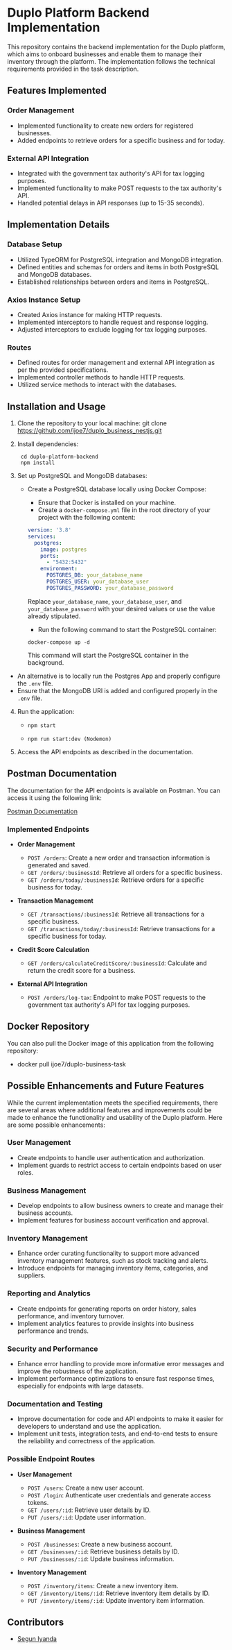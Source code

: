 # Duplo Platform Backend Implementation

This repository contains the backend implementation for the Duplo platform, which aims to onboard businesses and enable them to manage their inventory through the platform. The implementation follows the technical requirements provided in the task description.

## Features Implemented

### Order Management
- Implemented functionality to create new orders for registered businesses.
- Added endpoints to retrieve orders for a specific business and for today.

### External API Integration
- Integrated with the government tax authority's API for tax logging purposes.
- Implemented functionality to make POST requests to the tax authority's API.
- Handled potential delays in API responses (up to 15-35 seconds).

## Implementation Details

### Database Setup
- Utilized TypeORM for PostgreSQL integration and MongoDB integration.
- Defined entities and schemas for orders and items in both PostgreSQL and MongoDB databases.
- Established relationships between orders and items in PostgreSQL.

### Axios Instance Setup
- Created Axios instance for making HTTP requests.
- Implemented interceptors to handle request and response logging.
- Adjusted interceptors to exclude logging for tax logging purposes.

### Routes
- Defined routes for order management and external API integration as per the provided specifications.
- Implemented controller methods to handle HTTP requests.
- Utilized service methods to interact with the databases.

## Installation and Usage

1. Clone the repository to your local machine:
git clone <https://github.com/ijoe7/duplo_business_nestjs.git>


2. Install dependencies:
        
        cd duplo-platform-backend
        npm install

3. Set up PostgreSQL and MongoDB databases:
   - Create a PostgreSQL database locally using Docker Compose:
     - Ensure that Docker is installed on your machine.
     - Create a `docker-compose.yml` file in the root directory of your project with the following content:

     ```yaml
     version: '3.8'
     services:
       postgres:
         image: postgres
         ports:
           - "5432:5432"
         environment:
           POSTGRES_DB: your_database_name
           POSTGRES_USER: your_database_user
           POSTGRES_PASSWORD: your_database_password
     ```
     Replace `your_database_name`, `your_database_user`, and `your_database_password` with your desired values or use the  value already stipulated.
     
     - Run the following command to start the PostgreSQL container:

     ```
     docker-compose up -d
     ```

     This command will start the PostgreSQL container in the background.
  - An alternative is to locally run the Postgres App and properly configure the `.env` file.
  - Ensure that the MongoDB URI is added and configured properly in the `.env` file.

4. Run the application:
      *     npm start
      *     npm run start:dev (Nodemon)

5. Access the API endpoints as described in the documentation.

## Postman Documentation

The documentation for the API endpoints is available on Postman. You can access it using the following link:

[Postman Documentation](https://documenter.getpostman.com/view/15642679/2sA35D5Nwb)

### Implemented Endpoints

- **Order Management**
  - `POST /orders`: Create a new order and transaction information is generated and saved.
  - `GET /orders/:businessId`: Retrieve all orders for a specific business.
  - `GET /orders/today/:businessId`: Retrieve orders for a specific business for today.

- **Transaction Management**
  - `GET /transactions/:businessId`: Retrieve all transactions for a specific business.
  - `GET /transactions/today/:businessId`: Retrieve transactions for a specific business for today.

- **Credit Score Calculation**
  - `GET /orders/calculateCreditScore/:businessId`: Calculate and return the credit score for a business.

- **External API Integration**
  - `POST /orders/log-tax`: Endpoint to make POST requests to the government tax authority's API for tax logging purposes.

## Docker Repository

You can also pull the Docker image of this application from the following repository:

  *   docker pull ijoe7/duplo-business-task

## Possible Enhancements and Future Features

While the current implementation meets the specified requirements, there are several areas where additional features and improvements could be made to enhance the functionality and usability of the Duplo platform. Here are some possible enhancements:

### User Management
- Create endpoints to handle user authentication and authorization.
- Implement guards to restrict access to certain endpoints based on user roles.

### Business Management
- Develop endpoints to allow business owners to create and manage their business accounts.
- Implement features for business account verification and approval.

### Inventory Management
- Enhance order curating functionality to support more advanced inventory management features, such as stock tracking and alerts.
- Introduce endpoints for managing inventory items, categories, and suppliers.

### Reporting and Analytics
- Create endpoints for generating reports on order history, sales performance, and inventory turnover.
- Implement analytics features to provide insights into business performance and trends.

### Security and Performance
- Enhance error handling to provide more informative error messages and improve the robustness of the application.
- Implement performance optimizations to ensure fast response times, especially for endpoints with large datasets.

### Documentation and Testing
- Improve documentation for code and API endpoints to make it easier for developers to understand and use the application.
- Implement unit tests, integration tests, and end-to-end tests to ensure the reliability and correctness of the application.

### Possible Endpoint Routes
- **User Management**
  - `POST /users`: Create a new user account.
  - `POST /login`: Authenticate user credentials and generate access tokens.
  - `GET /users/:id`: Retrieve user details by ID.
  - `PUT /users/:id`: Update user information.

- **Business Management**
  - `POST /businesses`: Create a new business account.
  - `GET /businesses/:id`: Retrieve business details by ID.
  - `PUT /businesses/:id`: Update business information.

- **Inventory Management**
  - `POST /inventory/items`: Create a new inventory item.
  - `GET /inventory/items/:id`: Retrieve inventory item details by ID.
  - `PUT /inventory/items/:id`: Update inventory item information.

## Contributors

- [Segun Iyanda](https://github.com/ijoe7)

<!-- ## License

This project is licensed under the [MIT License](LICENSE). -->




